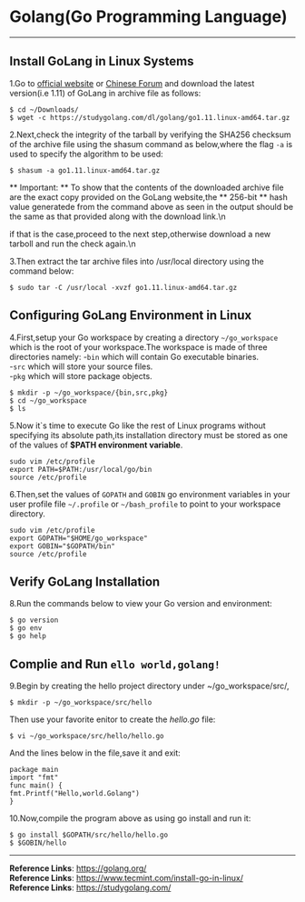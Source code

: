 # Golang(Go Programming Language)
---
## Install GoLang in Linux Systems
1.Go to [official website](https://golang.org/dl/) or [Chinese Forum](https://studygolang.com/dl) and download the latest version(i.e 1.11) of GoLang in archive file as follows:
```
$ cd ~/Downloads/
$ wget -c https://studygolang.com/dl/golang/go1.11.linux-amd64.tar.gz
```
2.Next,check the integrity of the tarball by verifying the SHA256 checksum of the archive file using the shasum command as below,where the flag `-a` is used to specify the algorithm to be used:
```
$ shasum -a go1.11.linux-amd64.tar.gz
```
** Important: ** To show that the contents of the downloaded archive file are the exact copy provided on the GoLang website,the ** 256-bit ** hash value generatede from the command above as seen in the output should be the same as that provided along with the download link.\n

if that is the case,proceed to the next step,otherwise download a new tarboll and run the check again.\n

3.Then extract the tar archive files into /usr/local directory using the command below:
```
$ sudo tar -C /usr/local -xvzf go1.11.linux-amd64.tar.gz
```
## Configuring GoLang Environment in Linux
4.First,setup your Go workspace by creating a directory `~/go_workspace` which is the root of your workspace.The workspace is made of three directories namely:
-`bin` which will contain Go executable binaries.  
-`src` which will store your source files.  
-`pkg` which will store package objects.  
```
$ mkdir -p ~/go_workspace/{bin,src,pkg}
$ cd ~/go_workspace
$ ls
```

5.Now it`s time to execute Go like the rest of Linux programs without specifying its absolute path,its installation directory must be stored as one of the values of **$PATH environment variable**.
```
sudo vim /etc/profile
export PATH=$PATH:/usr/local/go/bin
source /etc/profile
```
6.Then,set the values of `GOPATH` and `GOBIN` go environment variables in your user profile file `~/.profile` or `~/bash_profile` to point to your workspace directory.
```
sudo vim /etc/profile
export GOPATH="$HOME/go_workspace"
export GOBIN="$GOPATH/bin"
source /etc/profile
```
## Verify GoLang Installation
8.Run the commands below to view your Go version and environment:
```
$ go version
$ go env
$ go help
```
## Complie and Run `ello world,golang!`
9.Begin by creating the hello project directory under ~/go_workspace/src/,
```
$ mkdir -p ~/go_workspace/src/hello
```
Then use your favorite enitor to create the *hello.go* file:
```
$ vi ~/go_workspace/src/hello/hello.go
```
And the lines below in the file,save it and exit:
```
package main
import "fmt"
func main() {
fmt.Printf("Hello,world.Golang")
}
```
10.Now,compile the program above as using go install and run it:
```
$ go install $GOPATH/src/hello/hello.go
$ $GOBIN/hello
```
---
**Reference Links**: https://golang.org/  
**Reference Links**: https://www.tecmint.com/install-go-in-linux/  
**Reference Links**: https://studygolang.com/  
